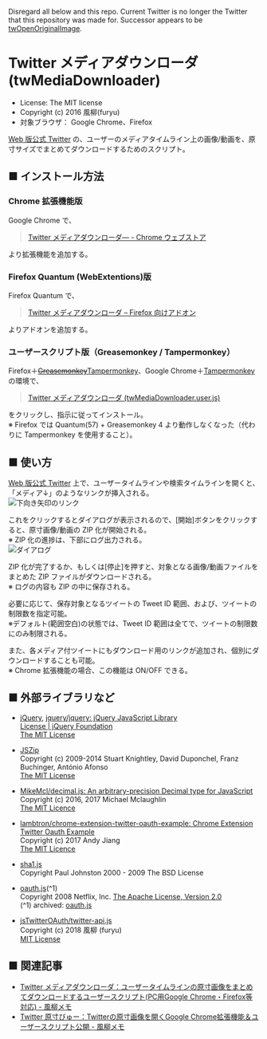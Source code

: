 Disregard all below and this repo. Current Twitter is no longer the Twitter that this repository was made for. Successor appears to be [twOpenOriginalImage](https://github.com/furyutei/twOpenOriginalImage).


Twitter メディアダウンローダ (twMediaDownloader)
================================================

- License: The MIT license  
- Copyright (c) 2016 風柳(furyu)  
- 対象ブラウザ： Google Chrome、Firefox

[Web 版公式 Twitter](https://twitter.com/) の、ユーザーのメディアタイムライン上の画像/動画を、原寸サイズでまとめてダウンロードするためのスクリプト。  


■ インストール方法 
---
### Chrome 拡張機能版  
Google Chrome で、  

> [Twitter メディアダウンローダ― - Chrome ウェブストア](https://chrome.google.com/webstore/detail/twitter-media-downloader/cblpjenafgeohmnjknfhpdbdljfkndig?hl=ja)  

より拡張機能を追加する。  


### Firefox Quantum (WebExtentions)版  
Firefox Quantum で、  

> [Twitter メディアダウンローダ – Firefox 向けアドオン](https://addons.mozilla.org/ja/firefox/addon/tw-media-downloader/)  

よりアドオンを追加する。  


### ユーザースクリプト版（Greasemonkey / Tampermonkey）
Firefox＋<s>[Greasemonkey](https://addons.mozilla.org/ja/firefox/addon/greasemonkey/)</s>[Tampermonkey](https://addons.mozilla.org/ja/firefox/addon/tampermonkey/)、Google Chrome＋[Tampermonkey](https://chrome.google.com/webstore/detail/tampermonkey/dhdgffkkebhmkfjojejmpbldmpobfkfo?hl=ja) の環境で、  

> [Twitter メディアダウンローダ (twMediaDownloader.user.js)](https://furyutei.work/userjs/furyutei/twMediaDownloader.user.js)  
                                
をクリックし、指示に従ってインストール。  
※ Firefox では Quantum(57) + Greasemonkey 4 より動作しなくなった（代わりに Tampermonkey を使用すること）。  


■ 使い方
---
[Web 版公式 Twitter](https://twitter.com/) 上で、ユーザータイムラインや検索タイムラインを開くと、「メディア↓」のようなリンクが挿入される。  
![下向き矢印のリンク](https://cdn-ak.f.st-hatena.com/images/fotolife/f/furyu-tei/20160723/20160723224518.jpg)  

これをクリックするとダイアログが表示されるので、[開始]ボタンをクリックすると、原寸画像/動画の ZIP 化が開始される。  
※ ZIP 化の進捗は、下部にログ出力される。  
![ダイアログ](https://cdn-ak2.f.st-hatena.com/images/fotolife/f/furyu-tei/20171029/20171029090641.png)  

ZIP 化が完了するか、もしくは[停止]を押すと、対象となる画像/動画ファイルをまとめた ZIP ファイルがダウンロードされる。  
※ ログの内容も ZIP の中に保存される。

必要に応じて、保存対象となるツイートの Tweet ID 範囲、および、ツイートの制限数を指定可能。  
※デフォルト(範囲空白)の状態では、Tweet ID 範囲は全てで、ツイートの制限数にのみ制限される。  

また、各メディア付ツイートにもダウンロード用のリンクが追加され、個別にダウンロードすることも可能。  
※ Chrome 拡張機能の場合、この機能は ON/OFF できる。  


■ 外部ライブラリなど
---
- [jQuery](https://jquery.com/), [jquery/jquery: jQuery JavaScript Library](https://github.com/jquery/jquery)  
    [License | jQuery Foundation](https://jquery.org/license/)  
    [The MIT License](https://tldrlegal.com/license/mit-license)  

- [JSZip](https://stuk.github.io/jszip/)  
    Copyright (c) 2009-2014 Stuart Knightley, David Duponchel, Franz Buchinger, António Afonso  
    [The MIT License](https://github.com/Stuk/jszip/blob/master/LICENSE.markdown)  

- [MikeMcl/decimal.js: An arbitrary-precision Decimal type for JavaScript](https://github.com/MikeMcl/decimal.js)  
    Copyright (c) 2016, 2017 Michael Mclaughlin  
    [The MIT Licence](https://github.com/MikeMcl/decimal.js/blob/master/LICENCE.md)  

- [lambtron/chrome-extension-twitter-oauth-example: Chrome Extension Twitter Oauth Example](https://github.com/lambtron/chrome-extension-twitter-oauth-example)  
    Copyright (c) 2017 Andy Jiang  
    [The MIT Licence](https://github.com/lambtron/chrome-extension-twitter-oauth-example/blob/master/LICENSE)  

- [sha1.js](http://pajhome.org.uk/crypt/md5/sha1.html)  
    Copyright Paul Johnston 2000 - 2009
    The BSD License

- [oauth.js](http://code.google.com/p/oauth/source/browse/code/javascript/oauth.js)(^1)  
    Copyright 2008 Netflix, Inc.
    [The Apache License, Version 2.0](http://www.apache.org/licenses/LICENSE-2.0)  
    (^1) archived: [oauth.js](https://web.archive.org/web/20130921042751/http://code.google.com/p/oauth/source/browse/code/javascript/oauth.js)  

- [jsTwitterOAuth/twitter-api.js](https://github.com/furyutei/jsTwitterOAuth/blob/master/src/js/twitter-oauth/twitter-api.js)  
    Copyright (c) 2018 風柳 (furyu)  
    [MIT License](https://github.com/furyutei/jsTwitterOAuth/blob/master/LICENSE)  


■ 関連記事
---
- [Twitter メディアダウンローダ：ユーザータイムラインの原寸画像をまとめてダウンロードするユーザースクリプト(PC用Google Chrome・Firefox等対応) - 風柳メモ](http://furyu.hatenablog.com/entry/20160723/1469282864)
- [Twitter 原寸びゅー：Twitterの原寸画像を開くGoogle Chrome拡張機能＆ユーザースクリプト公開 - 風柳メモ](http://furyu.hatenablog.com/entry/20160116/1452871567)  
